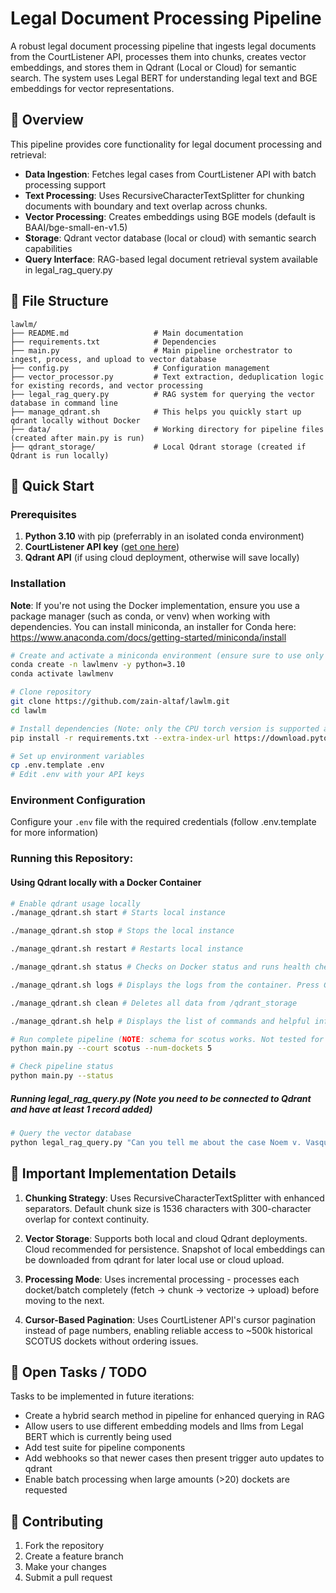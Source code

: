 # Legal Document Processing Pipeline

A robust legal document processing pipeline that ingests legal documents from the CourtListener API, processes them into chunks, creates vector embeddings, and stores them in Qdrant (Local or Cloud) for semantic search. The system uses Legal BERT for understanding legal text and BGE embeddings for vector representations.

## 🎯 Overview

This pipeline provides core functionality for legal document processing and retrieval:

- **Data Ingestion**: Fetches legal cases from CourtListener API with batch processing support
- **Text Processing**: Uses RecursiveCharacterTextSplitter for chunking documents with boundary and text overlap across chunks.
- **Vector Processing**: Creates embeddings using BGE models (default is BAAI/bge-small-en-v1.5)
- **Storage**: Qdrant vector database (local or cloud) with semantic search capabilities
- **Query Interface**: RAG-based legal document retrieval system available in legal_rag_query.py

## 📁 File Structure

```
lawlm/
├── README.md                   # Main documentation
├── requirements.txt            # Dependencies
├── main.py                     # Main pipeline orchestrator to ingest, process, and upload to vector database
├── config.py                   # Configuration management
├── vector_processor.py         # Text extraction, deduplication logic for existing records, and vector processing 
├── legal_rag_query.py          # RAG system for querying the vector database in command line
├── manage_qdrant.sh            # This helps you quickly start up qdrant locally without Docker
├── data/                       # Working directory for pipeline files (created after main.py is run)
├── qdrant_storage/             # Local Qdrant storage (created if Qdrant is run locally)
```

## 🚀 Quick Start

### Prerequisites

1. **Python 3.10** with pip (preferrably in an isolated conda environment)
2. **CourtListener API key** ([get one here](https://www.courtlistener.com/api/))
3. **Qdrant API** (if using cloud deployment, otherwise will save locally)

### Installation

**Note**: If you're not using the Docker implementation, ensure you use a package manager (such as conda, or venv) when working with dependencies. You can install miniconda, an installer for Conda here: https://www.anaconda.com/docs/getting-started/miniconda/install


```bash
# Create and activate a miniconda environment (ensure sure to use only v3.10)
conda create -n lawlmenv -y python=3.10
conda activate lawlmenv

# Clone repository
git clone https://github.com/zain-altaf/lawlm.git
cd lawlm

# Install dependencies (Note: only the CPU torch version is supported at this time)
pip install -r requirements.txt --extra-index-url https://download.pytorch.org/whl/cpu

# Set up environment variables
cp .env.template .env
# Edit .env with your API keys
```

### Environment Configuration

Configure your `.env` file with the required credentials (follow .env.template for more information)

### Running this Repository:

#### Using Qdrant locally with a Docker Container
```bash
# Enable qdrant usage locally
./manage_qdrant.sh start # Starts local instance

./manage_qdrant.sh stop # Stops the local instance

./manage_qdrant.sh restart # Restarts local instance

./manage_qdrant.sh status # Checks on Docker status and runs health check

./manage_qdrant.sh logs # Displays the logs from the container. Press Ctrl + C to exit

./manage_qdrant.sh clean # Deletes all data from /qdrant_storage

./manage_qdrant.sh help # Displays the list of commands and helpful information
```

```bash
# Run complete pipeline (NOTE: schema for scotus works. Not tested for other courts at this time)
python main.py --court scotus --num-dockets 5

# Check pipeline status
python main.py --status
```

##### Running legal_rag_query.py (Note you need to be connected to Qdrant and have at least 1 record added)

```bash
# Query the vector database
python legal_rag_query.py "Can you tell me about the case Noem v. Vasquez Perdomo"
```

## 🔧 Important Implementation Details

1. **Chunking Strategy**: Uses RecursiveCharacterTextSplitter with enhanced separators. Default chunk size is 1536 characters with 300-character overlap for context continuity.

3. **Vector Storage**: Supports both local and cloud Qdrant deployments. Cloud recommended for persistence. Snapshot of local embeddings can be downloaded from qdrant for later local use or cloud upload.

4. **Processing Mode**: Uses incremental processing - processes each docket/batch completely (fetch → chunk → vectorize → upload) before moving to the next.

5. **Cursor-Based Pagination**: Uses CourtListener API's cursor pagination instead of page numbers, enabling reliable access to ~500k historical SCOTUS dockets without ordering issues.

## 🔄 Open Tasks / TODO

Tasks to be implemented in future iterations:

- Create a hybrid search method in pipeline for enhanced querying in RAG
- Allow users to use different embedding models and llms from Legal BERT which is currently being used
- Add test suite for pipeline components
- Add webhooks so that newer cases then present trigger auto updates to qdrant
- Enable batch processing when large amounts (>20) dockets are requested 

## 🤝 Contributing

1. Fork the repository
2. Create a feature branch
3. Make your changes
4. Submit a pull request